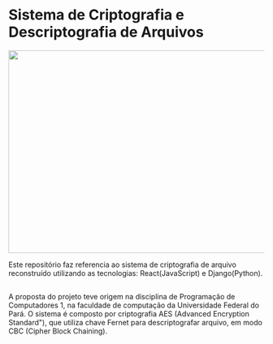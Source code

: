 <h1>Sistema de Criptografia e Descriptografia de Arquivos</h1>
<img height="400" width="800" src="https://github.com/caiojulio/sistema-criptografia-novo/assets/87271769/4f6a5b57-5371-4d7e-ad77-2278a4e16334"/>

Este repositório faz referencia ao sistema de criptografia de arquivo reconstruído utilizando as tecnologias: React(JavaScript) e Django(Python).
 ##
A proposta do projeto teve origem na disciplina de Programação de Computadores 1, na faculdade de computação da Universidade Federal do Pará. O sistema é composto por criptografia AES (Advanced Encryption Standard"), que utiliza chave Fernet para descriptografar arquivo, em modo CBC (Cipher Block Chaining).
